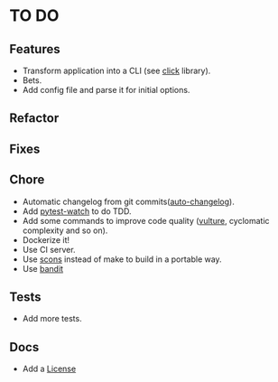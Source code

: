 # TO DO

## Features

* Transform application into a CLI (see [click](http://click.pocoo.org/5/) library).
* Bets.
* Add config file and parse it for initial options.

## Refactor

## Fixes

## Chore

* Automatic changelog from git commits([auto-changelog](https://pypi.python.org/pypi/auto-changelog/0.1.5)).
* Add [pytest-watch](https://github.com/joeyespo/pytest-watch) to do TDD.
* Add some commands to improve code quality ([vulture](https://github.com/jendrikseipp/vulture), cyclomatic complexity and so on).
* Dockerize it!
* Use CI server.
* Use [scons](https://scons.org/) instead of make to build in a portable way.
* Use [bandit](https://github.com/openstack/bandit)

## Tests

* Add more tests.

## Docs

* Add a [License](https://opensource.org/licenses)
